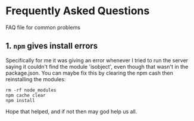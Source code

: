 # Frequently Asked Questions
FAQ file for common problems

## 1. `npm` gives install errors
Specifically for me it was giving an error whenever I tried to run the server 
saying it couldn't find the module 'isobject', even though that wasn't in the 
package.json. You can maybe fix this by clearing the npm cash then reinstalling 
the modules:
```
rm -rf node_modules
npm cache clear
npm install
```
Hope that helped, and if not then may god help us all.

